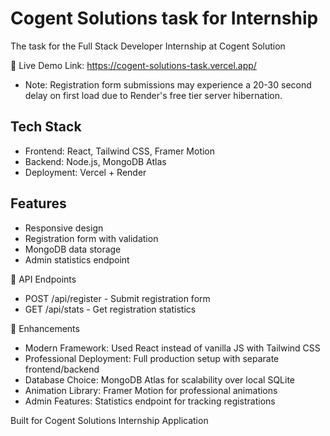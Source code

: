 # Cogent Solutions task for Internship
The task for the Full Stack Developer Internship at Cogent Solution

🚀 Live Demo
Link: https://cogent-solutions-task.vercel.app/

- Note: Registration form submissions may experience a 20-30 second delay on first load due to Render's free tier server hibernation.

## Tech Stack
- Frontend: React, Tailwind CSS, Framer Motion
- Backend: Node.js, MongoDB Atlas
- Deployment: Vercel + Render

## Features
- Responsive design
- Registration form with validation
- MongoDB data storage
- Admin statistics endpoint

📡 API Endpoints

- POST /api/register - Submit registration form
- GET /api/stats - Get registration statistics

🎯 Enhancements

- Modern Framework: Used React instead of vanilla JS with Tailwind CSS
- Professional Deployment: Full production setup with separate frontend/backend
- Database Choice: MongoDB Atlas for scalability over local SQLite
- Animation Library: Framer Motion for professional animations
- Admin Features: Statistics endpoint for tracking registrations

Built for Cogent Solutions Internship Application
